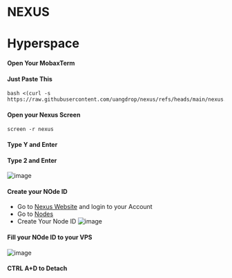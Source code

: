 # NEXUS

# Hyperspace
#### Open Your MobaxTerm

#### Just Paste This

```shell
bash <(curl -s https://raw.githubusercontent.com/uangdrop/nexus/refs/heads/main/nexus.sh)
```

#### Open your Nexus Screen
```shell
screen -r nexus
```

#### Type Y and Enter
#### Type 2 and Enter
![image](https://github.com/user-attachments/assets/eeffb786-af66-48d2-add4-773d39cae2d6)

#### Create your NOde ID
- Go to [Nexus Website](https://app.nexus.xyz/) and login to your Account
- Go to [Nodes](https://app.nexus.xyz/nodes)
- Create Your Node ID
![image](https://github.com/user-attachments/assets/d0ae9966-51c2-4390-a219-98b4815d8ca1)

 
#### Fill your NOde ID to your VPS
![image](https://github.com/user-attachments/assets/fac896d5-0755-487b-85a3-e11105bcb3a4)

#### CTRL A+D to Detach 
